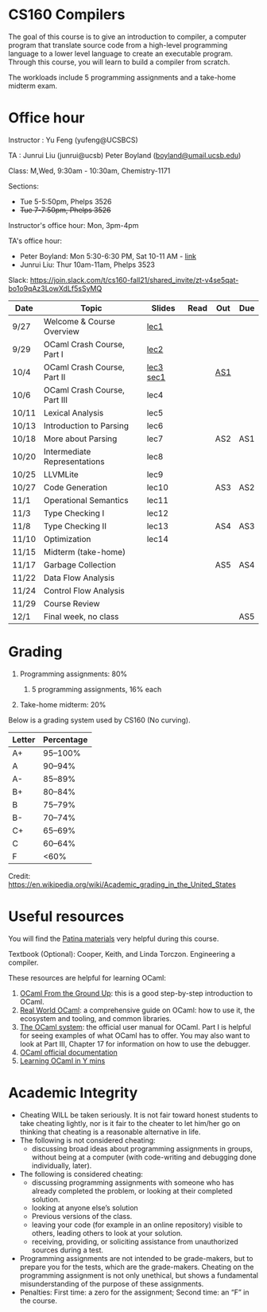 # CS160 Compilers

The goal of this course is to give an introduction to compiler, a computer program that translate source code from a high-level programming language to a lower level language to create an executable program.
Through this course, you will learn to build a compiler from scratch.

The workloads include 5 programming assignments and a take-home midterm exam.

# Office hour
Instructor : Yu Feng (yufeng@UCSBCS)

TA : Junrui Liu (junrui@ucsb) Peter Boyland (boyland@umail.ucsb.edu)

Class: M,Wed, 9:30am - 10:30am, Chemistry-1171

Sections:
- Tue 5-5:50pm, Phelps 3526
- ~~Tue 7-7:50pm, Phelps 3526~~

Instructor's office hour: Mon, 3pm-4pm

TA's office hour:
- Peter Boyland: Mon 5:30-6:30 PM, Sat 10-11 AM - [link](https://ucsb.zoom.us/j/4548352156?pwd=Wkc1VXVOY3ROaEJZYlpXcUVRQkhIdz09)
- Junrui Liu: Thur 10am-11am, Phelps 3523

Slack: https://join.slack.com/t/cs160-fall21/shared_invite/zt-v4se5qat-bo1o9qAz3LowXdLf5sSyMQ


| Date  | Topic                                         | Slides | Read | Out | Due |
|-------|-----------------------------------------------|--------|------|-----|-----|
| 9/27  | Welcome & Course Overview                                  |  [lec1](lectures/lecture1.pdf)     |      |     |     |
| 9/29  | OCaml Crash Course, Part I                                  |  [lec2](lectures/lecture2.pdf)      |      |     |     |
| 10/4  | OCaml Crash Course, Part II          |  [lec3](lectures/lecture3.pdf) [sec1](https://docs.google.com/presentation/d/1dn9KsnKd55hK6Nmzu2Y1w7sHjNQuuEo9mF4HHkJkhso/edit?usp=sharing)     |     |  [AS1](https://junrui-liu.github.io/patina/assignments/as1.html)   |    |
| 10/6  | OCaml Crash Course, Part III             |  lec4      |     |  |     |
| 10/11  | Lexical Analysis                |  lec5     |      |     |     |
| 10/13 | Introduction to Parsing                           |  lec6     |      |   |     |
| 10/18 | More about Parsing                            |  lec7      |      | AS2      |  AS1  |
| 10/20 | Intermediate Representations                          |  lec8      |      |  |    |
| 10/25 |    LLVMLite                      |  lec9      |     |     |   |
| 10/27 |     Code Generation    | lec10        |      |   AS3 |  AS2  |
| 11/1 |    Operational Semantics       | lec11        |      |    |  |
| 11/3 | Type Checking I   |  lec12       |      |     |    |
| 11/8 |  Type Checking II                     |  lec13       |      |  AS4   |  AS3   |
| 11/10  |  Optimization   | lec14        |      | |     |
| 11/15  | Midterm (take-home)|        |      |     |     |
| 11/17  | Garbage Collection |        |      |  AS5   |  AS4   |
| 11/22 | Data Flow Analysis                       |         |       |     |     |
| 11/24 | Control Flow Analysis                |        |      |     | |
| 11/29 | Course Review        |         |      |     |    |
| 12/1  | Final week, no class                                 |        |      |     |  AS5  |


# Grading

1. Programming assignments: 80%
    1. 5 programming assignments, 16% each

2. Take-home midterm: 20%

  

Below is a grading system used by CS160 (No curving).

| Letter | Percentage |
|--------|------------|
| A+     | 95–100%    |
| A      | 90–94%     |
| A-     | 85–89%     |
| B+     | 80–84%     |
| B      | 75–79%     |
| B-     | 70–74%     |
| C+     | 65–69%     |
| C      | 60–64%     |
| F      | <60%       |

Credit: https://en.wikipedia.org/wiki/Academic_grading_in_the_United_States


# Useful resources

You will find the [Patina materials](https://junrui-liu.github.io/patina) very helpful during
this course.

Textbook (Optional): Cooper, Keith, and Linda Torczon. Engineering a compiler.

These resources are helpful for learning OCaml:

1. [OCaml From the Ground Up](https://ocamlbook.org/): this is a good
   step-by-step introduction to OCaml.
2. [Real World OCaml](https://dev.realworldocaml.org/guided-tour.html): a
   comprehensive guide on OCaml: how to use it, the ecosystem and tooling, and
   common libraries.
3. [The OCaml system](https://ocaml.org/releases/4.11/htmlman/index.html): the
   official user manual for OCaml. Part I is helpful for seeing examples of what
   OCaml has to offer. You may also want to look at Part III, Chapter 17 for
   information on how to use the debugger.
4. [OCaml official documentation](https://ocaml.org/learn/)
5. [Learning OCaml in Y mins](https://learnxinyminutes.com/docs/ocaml/)


# Academic Integrity
- Cheating WILL be taken seriously. It is not fair toward honest students to take cheating lightly, nor is it fair to the cheater to let him/her go on thinking that cheating is a reasonable alternative in life.
- The following is not considered cheating:
   - discussing broad ideas about programming assignments in groups, without being at a computer (with code-writing and debugging done individually, later).
- The following is considered cheating:
   - discussing programming assignments with someone who has already completed the problem, or looking at their completed solution.
   - looking at anyone else’s solution
   - Previous versions of the class.
   - leaving your code (for example in an online repository) visible to others, leading others to look at your solution.
   - receiving, providing, or soliciting assistance from unauthorized sources during a test.
- Programming assignments are not intended to be grade-makers, but to prepare you for the tests, which are the grade-makers. Cheating on the programming assignment is not only unethical, but shows a fundamental misunderstanding of the purpose of these assignments.
- Penalties: First time: a zero for the assignment; Second time: an “F” in the course.



